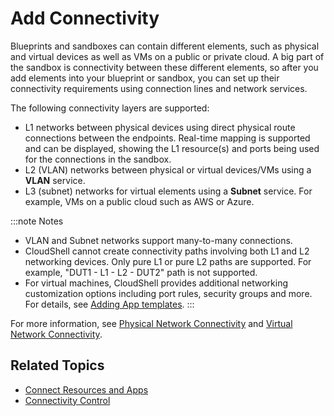 # Add Connectivity

Blueprints and sandboxes can contain different elements, such as physical and virtual devices as well as VMs on a public or private cloud. A big part of the sandbox is connectivity between these different elements, so after you add elements into your blueprint or sandbox, you can set up their connectivity requirements using connection lines and network services.

The following connectivity layers are supported:

- L1 networks between physical devices using direct physical route connections between the endpoints. Real-time mapping is supported and can be displayed, showing the L1 resource(s) and ports being used for the connections in the sandbox.
- L2 (VLAN) networks between physical or virtual devices/VMs using a **VLAN** service.
- L3 (subnet) networks for virtual elements using a **Subnet** service. For example, VMs on a public cloud such as AWS or Azure.
    

:::note Notes
- VLAN and Subnet networks support many-to-many connections.
- CloudShell cannot create connectivity paths involving both L1 and L2 networking devices. Only pure L1 or pure L2 paths are supported. For example, "DUT1 - L1 - L2 - DUT2" path is not supported.
- For virtual machines, CloudShell provides additional networking customization options including port rules, security groups and more. For details, see [Adding App templates](../../../../admin/cloudshell-manage-dashboard/manage-app-templates/index.md#adding-app-templates).
:::

For more information, see [Physical Network Connectivity](../../../sandboxes/sandbox-workspace/add-connectivity/add-physical-network/index.md) and [Virtual Network Connectivity](../../../sandboxes/sandbox-workspace/add-connectivity/add-virtual-network/index.md).

## Related Topics

- [Connect Resources and Apps](../../../sandboxes/sandbox-workspace/connect-resources-and-apps.md)
- [Connectivity Control](../../../../admin/setting-up-cloudshell/inventory-operations/connectivity-control/index.md)